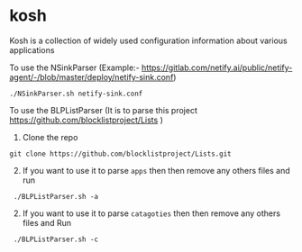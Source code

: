 # kosh

Kosh is a collection of widely used configuration information about various applications


To use the NSinkParser (Example:- https://gitlab.com/netify.ai/public/netify-agent/-/blob/master/deploy/netify-sink.conf)
```
./NSinkParser.sh netify-sink.conf
```
To use the BLPListParser (It is to parse this project https://github.com/blocklistproject/Lists )

1. Clone the repo
```
git clone https://github.com/blocklistproject/Lists.git
```
2. If you want to use it to parse `apps` then then remove any others files and run
```
 ./BLPListParser.sh -a
``` 
2. If you want to use it to parse `catagoties` then then remove any others files and Run
```
 ./BLPListParser.sh -c
```